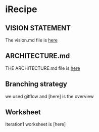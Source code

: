 # iRecipe

## VISION STATEMENT

The vision.md file is [here](vision.md)

## ARCHITECTURE.md

THE ARCHITECTURE.md file is [here](ARCHITECTURE.md)

## Branching strategy

we used gitflow and [here] is the overview

## Worksheet

Iteration1 worksheet is [here]
